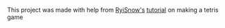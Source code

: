 This project was made with help from [RyiSnow's](https://www.youtube.com/@RyiSnow/videos) [tutorial](https://www.youtube.com/watch?v=N1ktYfszqnM) on making a tetris game
